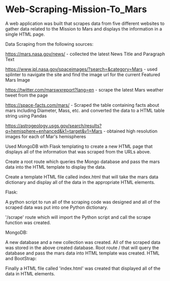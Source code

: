 # Web-Scraping-Mission-To_Mars

A web application was built that scrapes data from five different websites to gather data related to the Mission to Mars and displays the information in a single HTML page.

Data Scraping from the following sources:

https://mars.nasa.gov/news/ - collected the latest News Title and Paragraph Text

https://www.jpl.nasa.gov/spaceimages/?search=&category=Mars - used splinter to navigate the site and find the image url for the current Featured Mars Image

https://twitter.com/marswxreport?lang=en - scrape the latest Mars weather tweet from the page

https://space-facts.com/mars/ - Scraped the table containing facts about mars including Diameter, Mass, etc. and converted the data to a HTML table string using Pandas

https://astrogeology.usgs.gov/search/results?q=hemisphere+enhanced&k1=target&v1=Mars - obtained high resolution images for each of Mar's hemispheres

Used MongoDB with Flask templating to create a new HTML page that displays all of the information that was scraped from the URLs above.

Create a root route which queries the Mongo database and pass the mars data into the HTML template to display the data.

Create a template HTML file called index.html that will take the mars data dictionary and display all of the data in the appropriate HTML elements.















Flask:

A python script to run all of the scraping code was designed and all of the scraped data was put into one Python dictionary.

'/scrape' route which will import the Python script and call the scrape function was created.

MongoDB:

A new database and a new collection was created.
All of the scraped data was stored in the above created database.
Root route / that will query the database and pass the mars data into HTML template was created.
HTML and BootStrap:

Finally a HTML file called 'index.html' was created that displayed all of the data in HTML elements.
